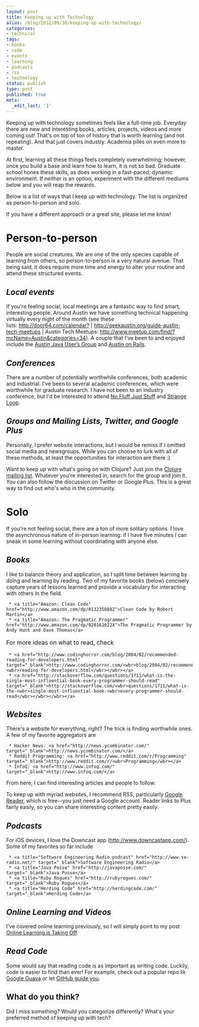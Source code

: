 ```yaml
---
layout: post
title: Keeping up with Technology
alias: /blog/2012/09/30/keeping-up-with-technology/
categories:
- technical
tags:
- books
- code
- events
- learning
- podcasts
- rss
- technology
status: publish
type: post
published: true
meta:
  _edit_last: '1'
---
```

Keeping up with technology sometimes feels like a full-time job. Everyday there are new and interesting books, articles, projects, videos and more coming out! That's on top of ton of history that is worth learning (and not repeating). And that just covers industry. Academia piles on even more to master.

At first, learning all these things feels completely overwhelming; however, once you build a base and learn how to learn, it is not so bad. Graduate school hones these skills, as does working in a fast-paced, dynamic environment. If neither is an option, experiment with the different mediums below and you will reap the rewards.

Below is a list of ways that I keep up with technology. The list is organized as person-to-person and solo.

If you have a different approach or a great site, please let me know!
<h1><span style="color: #000000;"><strong>Person-to-person</strong></span></h1>
People are social creatures. We are one of the only species capable of learning from others, so person-to-person is a very natural avenue. That being said, it does require more time and energy to alter your routine and attend these structured events.
<h2><em>Local events</em></h2>
If you're feeling social, local meetings are a fantastic way to find smart, interesting people. Around Austin we have something technical happening virtually every night of the month (see these lists: <a href="http://door64.com/calendar?" target="_blank">http://door64.com/calendar?</a> | <a href="http://geekaustin.org/guide-austin-tech-meetups" target="_blank">http://geekaustin.org/guide-<wbr>austin-tech-meetups</wbr></a> | Austin Tech Meetups: <a href="http://www.meetup.com/find/?mcName=Austin&amp;categories=34" target="_blank">http://www.meetup.com/find/?<wbr>mcName=Austin&amp;categories=34</wbr></a>). A couple that I've been to and enjoyed include the <a title="Austin Java User's Group" href="http://www.austinjug.org/" target="_blank">Austin Java User’s Group</a> and <a title="Austin on Rails" href="http://austinonrails.org/" target="_blank">Austin on Rails</a>.
<h2><em>Conferences</em></h2>
There are a number of potentially worthwhile conferences, both academic and industrial. I've been to several academic conferences, which were worthwhile for graduate research. I have not been to an industry conference, but I'd be interested to attend <a title="No Fluff Just Stuff Conference" href="http://www.nofluffjuststuff.com/home/main" target="_blank">No Fluff Just Stuff</a> and <a title="The Strange Loop Conference" href="https://thestrangeloop.com/" target="_blank">Strange Loop</a>.
<h2><em>Groups and Mailing Lists, Twitter, and Google Plus</em></h2>
Personally, I prefer website interactions, but I would be remiss if I omitted social media and newsgroups. While you can choose to lurk with all of these methods, at least the opportunities for interaction are there :)

Want to keep up with what's going on with Clojure? Just join the <a title="Clojure on Google Groups" href="https://groups.google.com/forum/?fromgroups#!forum/clojure">Clojure mailing list</a>. Whatever you're interested in, search for the group and join it. You can also follow the discussion on Twitter or Google Plus. This is a great way to find out who's who in the community.
<h1><strong>Solo</strong></h1>
If you're not feeling social, there are a ton of more solitary options. I love the asynchronous nature of in-person learning: if I have five minutes I can sneak in some learning without coordinating with anyone else.
<div>
<h2><em>Books</em></h2>
I like to balance theory and application, so I split time between learning by doing and learning by reading. Two of my favorite books (below) concisely capture years of lessons learned and provide a vocabulary for interacting with others in the field.

</div>

	 * <a title="Amazon: Clean Code" href="http://www.amazon.com/dp/0132350882">Clean Code by Robert Martin</a>
	 * <a title="Amazon: The Pragmatic Programmer" href="http://www.amazon.com/dp/020161622X">The Pragmatic Programmer by Andy Hunt and Dave Thomas</a>

<span style="font-size: medium;"><span style="line-height: 24px;">For more ideas on what to read, check
</span></span>

	 * <a href="http://www.codinghorror.com/blog/2004/02/recommended-reading-for-developers.html" target="_blank">http://www.codinghorror.com/<wbr>blog/2004/02/recommended-<wbr>reading-for-developers.html</wbr></wbr></a>
	 * <a href="http://stackoverflow.com/questions/1711/what-is-the-single-most-influential-book-every-programmer-should-read" target="_blank">http://stackoverflow.com/<wbr>questions/1711/what-is-the-<wbr>single-most-influential-book-<wbr>every-programmer-should-read</wbr></wbr></wbr></a>

<h2><em>Websites</em></h2>
There's a website for everything, right? The trick is finding worthwhile ones. A few of my favorite aggregators are

	 * Hacker News: <a href="http://news.ycombinator.com/" target="_blank">http://news.ycombinator.com/</a>
	 * Reddit Programming: <a href="http://www.reddit.com/r/Programming" target="_blank">http://www.reddit.com/r/<wbr>Programming</wbr></a>
	 * InfoQ: <a href="http://www.infoq.com/" target="_blank">http://www.infoq.com/</a>

From here, I can find interesting articles and people to follow.

To keep up with myriad websites, I recommend RSS, particularly <a title="Google Reader" href="http://www.google.com/reader/" target="_blank">Google Reader</a>, which is free--you just need a Google account. Reader links to Plus fairly easily, so you can share interesting content pretty easily.
<h2><em>Podcasts</em></h2>
<em></em>For iOS devices, I love the Downcast app (<a href="http://www.downcastapp.com/" target="_blank">http://www.downcastapp.com/</a>). Some of my favorites so far include

	 * <a title="Software Engineering Radio podcast" href="http://www.se-radio.net/" target="_blank">Software Engineering Radio</a>
	 * <a title="Java Posse" href="http://javaposse.com/" target="_blank">Java Posse</a>
	 * <a title="Ruby Rogues" href="http://rubyrogues.com/" target="_blank">Ruby Rogues</a>
	 * <a title="Herding Code" href="http://herdingcode.com/" target="_blank">Herding Code</a>

<div>
<h2><em>Online Learning and Videos</em></h2>
<em></em>I've covered online learning previously, so I will simply point to my post <a title="Online Learning is Taking Off" href="http://sethholloway.com/blog/2012/07/22/online-learning-is-taking-off/" target="_blank">Online Learning is Taking Off</a>.

</div>
<h2><em>Read Code</em></h2>
<em></em>Some would say that reading code is as important as writing code. Luckily, code is easier to find than ever! For example, check out a popular repo lik <a title="browse Google Guava source" href="http://code.google.com/p/guava-libraries/source/browse/" target="_blank">Google Guava</a> or let <a title="GitHub Explore" href="https://github.com/explore" target="_blank">GitHub guide you</a>.
<h2>What do you think?</h2>
Did I miss something? Would you categorize differently? What's your preferred method of keeping up with tech?
